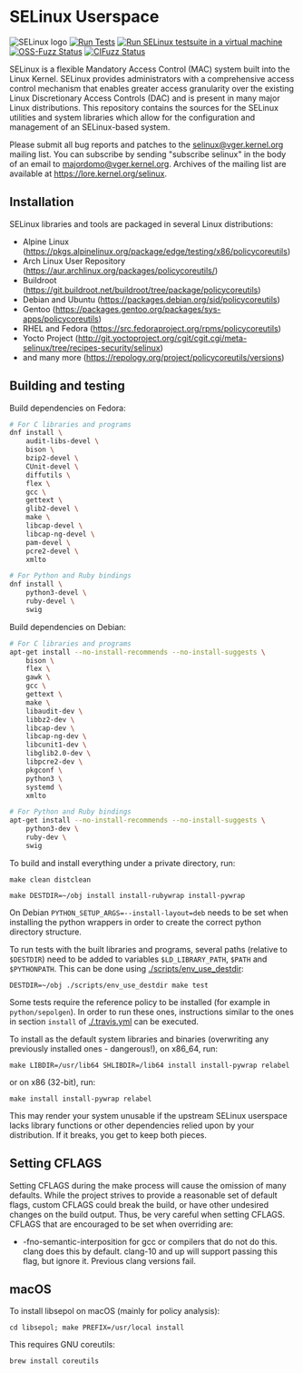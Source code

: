 SELinux Userspace
=================

![SELinux logo](https://github.com/SELinuxProject.png)
[![Run Tests](https://github.com/SELinuxProject/selinux/actions/workflows/run_tests.yml/badge.svg)](https://github.com/SELinuxProject/selinux/actions/workflows/run_tests.yml)
[![Run SELinux testsuite in a virtual machine](https://github.com/SELinuxProject/selinux/actions/workflows/vm_testsuite.yml/badge.svg)](https://github.com/SELinuxProject/selinux/actions/workflows/vm_testsuite.yml)
[![OSS-Fuzz Status](https://oss-fuzz-build-logs.storage.googleapis.com/badges/selinux.svg)](https://oss-fuzz-build-logs.storage.googleapis.com/index.html#selinux)
[![CIFuzz Status](https://github.com/SELinuxProject/selinux/actions/workflows/cifuzz.yml/badge.svg)](https://github.com/SELinuxProject/selinux/actions/workflows/cifuzz.yml)

SELinux is a flexible Mandatory Access Control (MAC) system built into the
Linux Kernel. SELinux provides administrators with a comprehensive access
control mechanism that enables greater access granularity over the existing
Linux Discretionary Access Controls (DAC) and is present in many major Linux
distributions. This repository contains the sources for the SELinux utilities
and system libraries which allow for the configuration and management of an
SELinux-based system.

Please submit all bug reports and patches to the <selinux@vger.kernel.org>
mailing list. You can subscribe by sending "subscribe selinux" in the body of
an email to <majordomo@vger.kernel.org>. Archives of the mailing list are
available at https://lore.kernel.org/selinux.

Installation
------------

SELinux libraries and tools are packaged in several Linux distributions:

* Alpine Linux (https://pkgs.alpinelinux.org/package/edge/testing/x86/policycoreutils)
* Arch Linux User Repository (https://aur.archlinux.org/packages/policycoreutils/)
* Buildroot (https://git.buildroot.net/buildroot/tree/package/policycoreutils)
* Debian and Ubuntu (https://packages.debian.org/sid/policycoreutils)
* Gentoo (https://packages.gentoo.org/packages/sys-apps/policycoreutils)
* RHEL and Fedora (https://src.fedoraproject.org/rpms/policycoreutils)
* Yocto Project (http://git.yoctoproject.org/cgit/cgit.cgi/meta-selinux/tree/recipes-security/selinux)
* and many more (https://repology.org/project/policycoreutils/versions)


Building and testing
--------------------

Build dependencies on Fedora:

```sh
# For C libraries and programs
dnf install \
    audit-libs-devel \
    bison \
    bzip2-devel \
    CUnit-devel \
    diffutils \
    flex \
    gcc \
    gettext \
    glib2-devel \
    make \
    libcap-devel \
    libcap-ng-devel \
    pam-devel \
    pcre2-devel \
    xmlto

# For Python and Ruby bindings
dnf install \
    python3-devel \
    ruby-devel \
    swig
```

Build dependencies on Debian:

```sh
# For C libraries and programs
apt-get install --no-install-recommends --no-install-suggests \
    bison \
    flex \
    gawk \
    gcc \
    gettext \
    make \
    libaudit-dev \
    libbz2-dev \
    libcap-dev \
    libcap-ng-dev \
    libcunit1-dev \
    libglib2.0-dev \
    libpcre2-dev \
    pkgconf \
    python3 \
    systemd \
    xmlto

# For Python and Ruby bindings
apt-get install --no-install-recommends --no-install-suggests \
    python3-dev \
    ruby-dev \
    swig
```

To build and install everything under a private directory, run:

    make clean distclean

    make DESTDIR=~/obj install install-rubywrap install-pywrap

On Debian `PYTHON_SETUP_ARGS=--install-layout=deb` needs to be set when installing the python wrappers in order to create the correct python directory structure.

To run tests with the built libraries and programs, several paths (relative to `$DESTDIR`) need to be added to variables `$LD_LIBRARY_PATH`, `$PATH` and `$PYTHONPATH`.
This can be done using [./scripts/env_use_destdir](./scripts/env_use_destdir):

    DESTDIR=~/obj ./scripts/env_use_destdir make test

Some tests require the reference policy to be installed (for example in `python/sepolgen`).
In order to run these ones, instructions similar to the ones in section `install` of [./.travis.yml](./.travis.yml) can be executed.

To install as the default system libraries and binaries
(overwriting any previously installed ones - dangerous!),
on x86_64, run:

    make LIBDIR=/usr/lib64 SHLIBDIR=/lib64 install install-pywrap relabel

or on x86 (32-bit), run:

    make install install-pywrap relabel

This may render your system unusable if the upstream SELinux userspace
lacks library functions or other dependencies relied upon by your
distribution.  If it breaks, you get to keep both pieces.


## Setting CFLAGS

Setting CFLAGS during the make process will cause the omission of many defaults. While the project strives
to provide a reasonable set of default flags, custom CFLAGS could break the build, or have other undesired
changes on the build output. Thus, be very careful when setting CFLAGS. CFLAGS that are encouraged to be
set when overriding are:

- -fno-semantic-interposition for gcc or compilers that do not do this. clang does this by default. clang-10 and up
   will support passing this flag, but ignore it. Previous clang versions fail.


macOS
-----

To install libsepol on macOS (mainly for policy analysis):

    cd libsepol; make PREFIX=/usr/local install

This requires GNU coreutils:

    brew install coreutils
